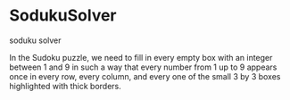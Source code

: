 # SodukuSolver
soduku solver

In the Sudoku puzzle, we need to fill in every empty box with an integer between 1 and 9 in such a way that every number from 1 up to 9 appears once in every row, every column, and every one of the small 3 by 3 boxes highlighted with thick borders.
